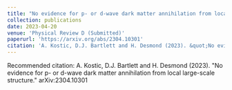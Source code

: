 ```yaml
---
title: "No evidence for p- or d-wave dark matter annihilation from local large-scale structure"
collection: publications
date: 2023-04-20
venue: 'Physical Review D (Submitted)'
paperurl: 'https://arxiv.org/abs/2304.10301'
citation: 'A. Kostic, D.J. Bartlett and H. Desmond (2023). &quot;No evidence for p- or d-wave dark matter annihilation from local large-scale structure.&quot; <i>arXiv:2304.10301</i>.'
---
```


Recommended citation: A. Kostic, D.J. Bartlett and H. Desmond (2023). "No evidence for p- or d-wave dark matter annihilation from local large-scale structure." arXiv:2304.10301 
